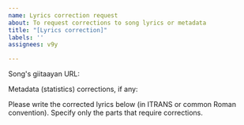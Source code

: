 ```yaml
---
name: Lyrics correction request
about: To request corrections to song lyrics or metadata
title: "[Lyrics correction]"
labels: ''
assignees: v9y

---
```


Song's giitaayan URL: 

Metadata (statistics) corrections, if any:

Please write the corrected lyrics below (in ITRANS or common Roman convention). Specify only the parts that require corrections.
